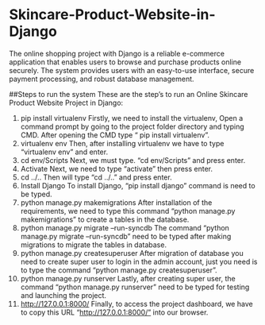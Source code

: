 # Skincare-Product-Website-in-Django
The online shopping project with Django is a reliable e-commerce application that enables users to browse and purchase products online securely. The system provides users with an easy-to-use interface, secure payment processing, and robust database management.

##Steps to run the system
These are the step’s to run an Online Skincare Product Website Project in Django:
1.	pip install virtualenv
Firstly, we need to install the virtualenv, Open a command prompt by going to the project folder directory and typing CMD. After opening the CMD type “ pip install virtualenv”.
2.	virtualenv env
Then, after installing virtualenv we have to type “virtualenv env” and enter.
3.	cd env/Scripts
Next, we must type. “cd env/Scripts” and press enter.
4.	Activate
Next, we need to type “activate” then press enter.
5.	cd ../..
Then will type “cd ../..” and press enter.
6.	Install Django
To install Django, “pip install django” command is need to be typed.
7.	python manage.py makemigrations
After installation of  the requirements, we need to type this command “python manage.py makemigrations” to create a tables in the database.
8.	python manage.py migrate –run-syncdb
The command “python manage.py migrate –run-syncdb” need to be typed after making migrations to migrate the tables in database.
9.	python manage.py createsuperuser
After migration of database you need to create super user to login in the admin account, just you need is to type the command “python manage.py createsuperuser”.
10.	python manage.py runserver
Lastly, after creating super user, the command “python manage.py runserver” need to be typed for testing and launching the project.
11.	http://127.0.0.1:8000/
Finally, to access the project dashboard, we have to copy this URL “http://127.0.0.1:8000/” into our browser.
